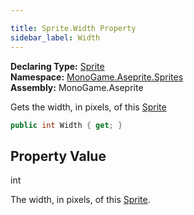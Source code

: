 ```yaml
---

title: Sprite.Width Property
sidebar_label: Width
---
```

**Declaring Type:** [Sprite](../)  
**Namespace:** [MonoGame.Aseprite.Sprites](../../)  
**Assembly:** MonoGame.Aseprite

Gets the width, in pixels, of this [Sprite](../)

```csharp
public int Width { get; }
```

## Property Value

int

The width, in pixels, of this [Sprite](../).


